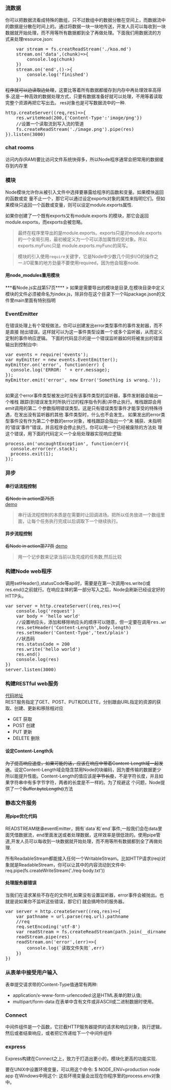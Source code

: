 <h3>流数据</h3>
你可以把数据流看成特殊的数组，只不过数组中的数据分散在空间上，而数据流中的数据是分散在时间上的。通过将数据一块一块地传送，开发人员可以每收到一块数据就开始处理，而不用等所有数据都到全了再做处理。下面我们用数据流的方 式来处理resource.json:
<pre>
    var stream = fs.creatReadStream('./koa.md')
    stream.on('data',(chunk)=>{
        console.log(chunk)
    })
    stream.on('end',()->{
        console.log('finished')
    })
</pre>
<s>程序就可以边读取边处理</s>，这要比等着所有数据都缓存到内存中再处理效率高得多.这是一种高效的数据处理方式，只要有数据准备好就可以处理，不用等着读取完整个资源再把它写出去。
res对象也是可写数据流中的一种.
<pre>
http.createServer((req,res)=>{
    res.writeHead(200,{'Content-Type':'image/png'})
    //设置一个读取流到写入流的管道
    fs.createReadStream('./image.png').pipe(res)
}).listen(3000)
</pre>

<h3>chat rooms</h3>

访问内存(RAM)要比访问文件系统快得多，所以Node程序通常会把常用的数据缓存到内存里

<h3>模块</h3>
Node模块允许你从被引入文件中选择要暴露给程序的函数和变量。如果模块返回的函数或变 量不止一个，那它可以通过设定exports对象的属性来指明它们。但如果模块只返回一个函数或变量，则可以设定module.exports属性.<br>

如果你创建了一个既有exports又有module.exports 的模块，那它会返回module.exports，而exports会被忽略。<br>
> 最终在程序里导出的是module.exports。exports只是对module.exports的一个全局引用，最初被定义为一个可以添加属性的空对象。所以exports.myFunc只是 module.exports.myFunc的简写。

> 模块的引入使用`require`关键字，它是Node中少数几个同步I/O的操作之一.I/O密集的地方劲量不要使用required，因为他会阻塞node.
<h4>用node_modules重用模块</h4>
***看Node.js实战第57页****
> 如果是需要导出的模块是目录,在模块目录中定义模块的文件必须被命名为index.js，除非你在这个目录下一个叫package.json的文件里main里面有特别指明

<h3>EventEmitter</h3>
在错误处理上有个常规做法，你可以创建发出error类型事件的事件发射器，而不是直接 抛出错误。这样就可以为这一事件类型设置一个或多个监听器，从而定义定制的事件响应逻辑。
  下面的代码显示的是一个错误监听器如何将被发出的错误输出到控制台中:
 <pre>
var events = require('events');
var myEmitter = new events.EventEmitter();
myEmitter.on('error', function(err) {
  console.log('ERROR: ' + err.message);
});
myEmitter.emit('error', new Error('Something is wrong.'));
 </pre>
如果这个error事件类型被发出时没有该事件类型的监听器，事件发射器会输出一个堆栈 跟踪(到错误发生时所执行过的程序指令列表)并停止执行。堆栈跟踪会用emit调用的第二 个参数指明错误类型。这是只有错误类型事件才能享受的特殊待遇，在发出没有监听器的其他 事件类型时，什么也不会发生。
如果发出的error类型事件没有作为第二个参数的error对象，堆栈跟踪会指出一个“未 捕获、未指明的‘错误’事件”错误，并且程序会停止执行。你可以用一个已经被废除的方法处 理这个错误，用下面的代码定义一个全局处理器实现响应逻辑:
 <pre>
process.on('uncaughtException', function(err){
  console.error(err.stack);
  process.exit(1);
});
</pre>
<h3>异步</h3>
<h4>串行话流程控制</h4>
<s>看Node in action第75页</s><br>
<a href='/Users/junl/Documents/Github/awesome-node.js/Cap3编程基础/random_story'>demo</a><br>

> 串行话流程控制的本质是在需要时让回调进场。把所以任务放进一个数组里面，让每个任务执行完成以后调取下一个继续执行。

<h4>异步流程控制</h4>
<s>看Node in action第77页</s>
<a href='/Users/junl/Documents/Github/awesome-node.js/Cap3编程基础/word_count'>demo</a><br>

> 用一个记步数来记录当前以及完成的任务数,然后比较

<h3>构建Node web程序</h3>
调用setHeader(),statusCode等api时，需要是在第一次调用res.write()或res.end()之前就行。在响应主体的第一部分写入之后，Node会刷新已经设定好的HTTP头。
<pre>
var server = http.createServer((req,res)=>{
    console.log('request')
    var body = 'hello world'
    //设置响应头，添加和移除响应头的顺序可以随意，但一定要在调用res.write()或 res.end()之前。在 响应主体的第一部分写入之后，Node会刷新已经设定好的HTTP头。
    res.setHeader('Content-Length',body.length)
    res.setHeader('Content-Type','text/plain')
    //状态码
    res.statusCode = 200
    res.write('hello world')
    res.end()
    console.log(res)
})
server.listen(3000)
</pre>

<h3>构建RESTful web服务</h3>

<a href='/Users/junl/Documents/Github/awesome-node.js/Cap4构建web程序/restful.js'>代码地址</a><br>
REST服务指定了GET、POST、PUT和DELETE，分别跟由URL指定的资源的获取、创建、更新和移除相对应
+ GET 获取
+ POST 创建
+ PUT 更新
+ DELETE 删除

<h4>设定Content-Length头</h4>

<s>为了提高响应速度，如果可能的话，应该在响应中带着Content-Length域一起发送</s>。设定Content-Length域会隐含禁用Node的块编码，因为要传输的数据更少 所以能提升性能。Content-Length的值应该是<s>字节长度</s>，不是字符长度，并且如果字符串中有多字节字符，两者的长度是不一样的。为了规避这 个问题，Node提供了一个<s>Buffer.byteLength()</s>方法

<h3>静态文件服务</h3>
<h4>用pipe优化代码</h4>
READSTREAM继承eventEmitter，拥有`data`和`end`事件,一般我们会在data里面凭借数据流，end里面发送或者处理数据，这样效率是很低效的。使用pipe管道,开发人员可以每收到一块数据就开始处理，而不用等所有数据都到全了再做处理.

所有ReadableStream都能接入任何一个WritableStream。比如HTTP请求(req)对象就是ReadableStream，你可以让其中的内容流动到文件中:
req.pipe(fs.createWriteStream('./req-body.txt'))

<h4>处理服务器错误</h4>
当我们在请求某些不存在的文件时,如果没有设置监听器，error事件会被抛出。也就是说如果你不监听这些错误，那它们 就会搞垮你的服务器。
<pre>
var server = http.createServer((req,res)=>{
    var pathname = url.parse(req.url).pathname
    //req
    req.setEncoding('utf-8')
    var readStream = fs.createReadStream(path.join(__dirname,pathname))
    readStream.pipe(res)
    readStream.on('error',(err)=>{
        console.log(`读取文件失败`,err)
    })
})
</pre>
<h3>从表单中接受用户输入</h3>

表单提交请求带的Content-Type值通常有两种:
+ application/x-www-form-urlencoded:这是HTML表单的默认值;
+ multipart/form-data:在表单中含有文件或非ASCII或二进制数据时使用。

<h3>Connect</h3>
中间件组件是一个函数，它拦截HTTP服务器提供的请求和响应对象，执行逻辑，然后或者结束响应，或者把它传递给下一个中间件组件

<h3>express</h3>
Express构建在Connect之上，致力于打造出更小的，模块化更高的功能实现.

要在UNIX中设置环境变量，可以用这个命令:
$ NODE_ENV=production node app 在Windows中用这个:
这些环境变量会出现在你程序里的process.env对象中。